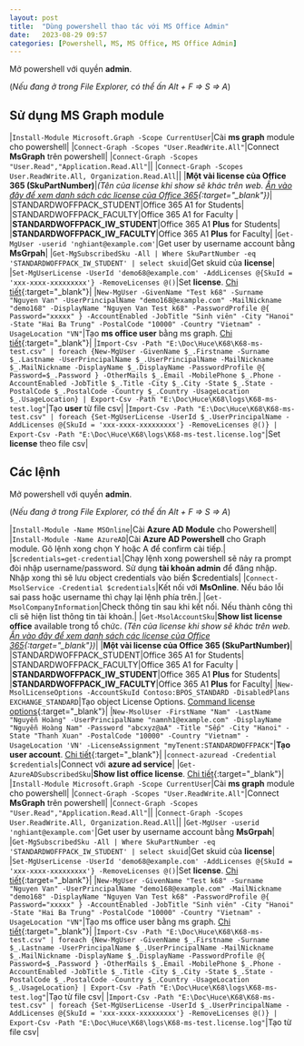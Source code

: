 ```yaml
---
layout: post
title:  "Dùng powershell thao tác với MS Office Admin"
date:   2023-08-29 09:57
categories: [Powershell, MS, MS Office, MS Office Admin]
---
```

Mở powershell với quyền **admin**.

(*Nếu đang ở trong File Explorer, có thể ấn Alt + F => S => A*)

## Sử dụng MS Graph module

|`Install-Module Microsoft.Graph -Scope CurrentUser`|Cài **ms graph** module cho powershell|
|`Connect-Graph -Scopes "User.ReadWrite.All"`|Connect **MsGraph** trên powershell|
|`Connect-Graph -Scopes "User.Read","Application.Read.All"`||
|`Connect-Graph -Scopes User.ReadWrite.All, Organization.Read.All`||
|**Một vài license của Office 365 (SkuPartNumber)**|*(Tên của license khi show sẽ khác trên web. [Ấn vào đây để xem danh sách các license của Office 365](https://learn.microsoft.com/en-us/MicrosoftTeams/sku-reference-edu){:target="_blank"})*|
|STANDARDWOFFPACK_STUDENT|Office 365 A1 for Students|
|STANDARDWOFFPACK_FACULTY|Office 365 A1 for Faculty	|
|**STANDARDWOFFPACK_IW_STUDENT**|Office 365 A1 **Plus** for Students|
|**STANDARDWOFFPACK_IW_FACULTY**|Office 365 A1 **Plus** for Faculty|
|`Get-MgUser -userid 'nghiant@example.com'`|Get user by username account bằng **MsGrpah**|
|`Get-MgSubscribedSku -All | Where SkuPartNumber -eq 'STANDARDWOFFPACK_IW_STUDENT' | select skuid`|Get skuid của **license**|
|`Set-MgUserLicense -UserId 'demo68@example.com' -AddLicenses @{SkuId = 'xxx-xxxx-xxxxxxxxx'} -RemoveLicenses @()`|Set **license**. [Chi tiết](https://learn.microsoft.com/en-us/powershell/module/microsoft.graph.users.actions/set-mguserlicense?view=graph-powershell-1.0){:target="_blank"}|
|`New-MgUser -GivenName "Test k68" -Surname "Nguyen Van" -UserPrincipalName "demo168@example.com" -MailNickname "demo168" -DisplayName "Nguyen Van Test k68" -PasswordProfile @{ Password="xxxxx" } -AccountEnabled -JobTitle "Sinh viên" -City "Hanoi" -State "Hai Ba Trung" -PostalCode "10000" -Country "Vietnam" -UsageLocation "VN"`|Tạo **ms office user** bằng ms graph. [Chi tiết](https://learn.microsoft.com/en-us/powershell/module/microsoft.graph.users/new-mguser?view=graph-powershell-1.0){:target="_blank"}|
|`Import-Csv -Path "E:\Doc\Huce\K68\K68-ms-test.csv" | foreach {New-MgUser -GivenName $_.Firstname -Surname $_.Lastname -UserPrincipalName $_.UserPrincipalName -MailNickname $_.MailNickname -DisplayName $_.DisplayName -PasswordProfile @{ Password=$_.Password } -OtherMails $_.Email -MobilePhone $_.Phone -AccountEnabled -JobTitle $_.Title -City $_.City -State $_.State -PostalCode $_.PostalCode -Country $_.Country -UsageLocation $_.UsageLocation} | Export-Csv -Path "E:\Doc\Huce\K68\logs\K68-ms-test.log"`|Tạo **user** từ file csv|
|`Import-Csv -Path "E:\Doc\Huce\K68\K68-ms-test.csv" | foreach {Set-MgUserLicense -UserId $_.UserPrincipalName -AddLicenses @{SkuId = 'xxx-xxxx-xxxxxxxxx'} -RemoveLicenses @()} | Export-Csv -Path "E:\Doc\Huce\K68\logs\K68-ms-test.license.log"`|Set **license** theo file csv|

## Các lệnh

Mở powershell với quyền **admin**.

(*Nếu đang ở trong File Explorer, có thể ấn Alt + F => S => A*)

|`Install-Module -Name MSOnline`|Cài **Azure AD Module** cho Powershell|
|`Install-Module -Name AzureAD`|Cài **Azure AD Powershell** cho Graph module. Gõ lệnh xong chọn Y hoặc A để confirm cài tiếp.|
|`$credentials=get-credential`|Chạy lệnh xong powershell sẽ nảy ra prompt đòi nhập username/password. Sử dụng **tài khoản admin** để đăng nhập. Nhập xong thì sẽ lưu object credentials vào biến $credentials|
|`Connect-MsolService -Credential $credentials`|Kết nối với **MsOnline**. Nếu báo lỗi sai pass hoặc username thì chạy lại lệnh phía trên.|
|`Get-MsolCompanyInformation`|Check thông tin sau khi kết nối. Nếu thành công thì cli sẽ hiện list thông tin tài khoản.|
|`Get-MsolAccountSku`|**Show list license office** available trong tổ chức. *(Tên của license khi show sẽ khác trên web. [Ấn vào đây để xem danh sách các license của Office 365](https://learn.microsoft.com/en-us/MicrosoftTeams/sku-reference-edu){:target="_blank"})*|
|**Một vài license của Office 365 (SkuPartNumber)**|
|STANDARDWOFFPACK_STUDENT|Office 365 A1 for Students|
|STANDARDWOFFPACK_FACULTY|Office 365 A1 for Faculty	|
|**STANDARDWOFFPACK_IW_STUDENT**|Office 365 A1 **Plus** for Students|
|**STANDARDWOFFPACK_IW_FACULTY**|Office 365 A1 **Plus** for Faculty|
|`New-MsolLicenseOptions -AccountSkuId Contoso:BPOS_STANDARD -DisabledPlans EXCHANGE_STANDARD`|Tạo object License Options. [Command license options](https://learn.microsoft.com/en-us/powershell/module/msonline/new-msollicenseoptions?view=azureadps-1.0){:target="_blank"}|
|`New-MsolUser -FirstName "Nam" -LastName "Nguyễn Hoàng" -UserPrincipalName "namnh1@example.com" -DisplayName "Nguyễn Hoàng Nam" -Password "abcxyz@aA" -Title "Sếp" -City "Hanoi" -State "Thanh Xuan" -PostalCode "10000" -Country "Vietnam" -UsageLocation 'VN' -LicenseAssignment "myTenent:STANDARDWOFFPACK"`|**Tạo user account**. [Chi tiết](https://learn.microsoft.com/en-us/powershell/module/msonline/new-msoluser?view=azureadps-1.0){:target="_blank"}|
|`connect-azuread -Credential $credentials`|Connect với **azure ad service**|
|`Get-AzureADSubscribedSku`|**Show list office license**. [Chi tiết](https://learn.microsoft.com/en-us/microsoft-365/enterprise/view-account-license-and-service-details-with-microsoft-365-powershell?view=o365-worldwide){:target="_blank"}|
|`Install-Module Microsoft.Graph -Scope CurrentUser`|Cài **ms graph** module cho powershell|
|`Connect-Graph -Scopes "User.ReadWrite.All"`|Connect **MsGraph** trên powershell|
|`Connect-Graph -Scopes "User.Read","Application.Read.All"`||
|`Connect-Graph -Scopes User.ReadWrite.All, Organization.Read.All`||
|`Get-MgUser -userid 'nghiant@example.com'`|Get user by username account bằng **MsGrpah**|
|`Get-MgSubscribedSku -All | Where SkuPartNumber -eq 'STANDARDWOFFPACK_IW_STUDENT' | select skuid`|Get skuid của **license**|
|`Set-MgUserLicense -UserId 'demo68@example.com' -AddLicenses @{SkuId = 'xxx-xxxx-xxxxxxxxx'} -RemoveLicenses @()`|Set **license**. [Chi tiết](https://learn.microsoft.com/en-us/powershell/module/microsoft.graph.users.actions/set-mguserlicense?view=graph-powershell-1.0){:target="_blank"}|
|`New-MgUser -GivenName "Test k68" -Surname "Nguyen Van" -UserPrincipalName "demo168@example.com" -MailNickname "demo168" -DisplayName "Nguyen Van Test k68" -PasswordProfile @{ Password="xxxxx" } -AccountEnabled -JobTitle "Sinh viên" -City "Hanoi" -State "Hai Ba Trung" -PostalCode "10000" -Country "Vietnam" -UsageLocation "VN"`|Tạo ms office user bằng ms graph. [Chi tiết](https://learn.microsoft.com/en-us/powershell/module/microsoft.graph.users/new-mguser?view=graph-powershell-1.0){:target="_blank"}|
|`Import-Csv -Path "E:\Doc\Huce\K68\K68-ms-test.csv" | foreach {New-MgUser -GivenName $_.Firstname -Surname $_.Lastname -UserPrincipalName $_.UserPrincipalName -MailNickname $_.MailNickname -DisplayName $_.DisplayName -PasswordProfile @{ Password=$_.Password } -OtherMails $_.Email -MobilePhone $_.Phone -AccountEnabled -JobTitle $_.Title -City $_.City -State $_.State -PostalCode $_.PostalCode -Country $_.Country -UsageLocation $_.UsageLocation} | Export-Csv -Path "E:\Doc\Huce\K68\logs\K68-ms-test.log"`|Tạo từ file csv|
|`Import-Csv -Path "E:\Doc\Huce\K68\K68-ms-test.csv" | foreach {Set-MgUserLicense -UserId $_.UserPrincipalName -AddLicenses @{SkuId = 'xxx-xxxx-xxxxxxxxx'} -RemoveLicenses @()} | Export-Csv -Path "E:\Doc\Huce\K68\logs\K68-ms-test.license.log"`|Tạo từ file csv|